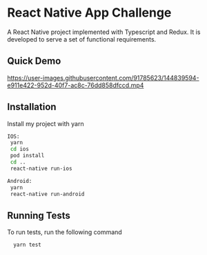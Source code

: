 
# React Native App Challenge

A React Native project implemented with Typescript and Redux. It is developed to serve a set of functional requirements. 

## Quick Demo
https://user-images.githubusercontent.com/91785623/144839594-e911e422-952d-40f7-ac8c-76dd858dfccd.mp4



## Installation

Install my project with yarn

```bash
IOS:
 yarn
 cd ios 
 pod install
 cd ..
 react-native run-ios

Android:
 yarn
 react-native run-android
```
    
    
## Running Tests

To run tests, run the following command

```bash
  yarn test
```

